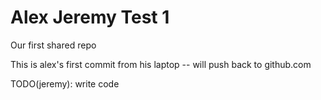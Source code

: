 # Alex Jeremy Test 1
Our first shared repo


This is alex's first commit from his laptop -- will push back to github.com

TODO(jeremy): write code